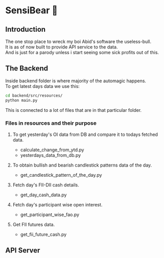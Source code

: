 # SensiBear 🐻

## Introduction

The one stop place to wreck my boi Abid's software the useless-bull.\
It is as of now built to provide API service to the data.\
And is just for a parody unless i start seeing some sick profits out of this.

## The Backend

Inside backend folder is where majority of the automagic happens.\
To get latest days data we use this:

```sh
cd backend/src/resources/
python main.py
```

This is connected to a lot of files that are in that particular folder.

### Files in resources and their purpose

1. To get yesterday's OI data from DB and compare it to todays fetched data.

   - calculate_change_from_ytd.py
   - yesterdays_data_from_db.py

2. To obtain bullish and bearish candlestick patterns data of the day.

   - get_candlestick_pattern_of_the_day.py

3. Fetch day's FII-DII cash details.

   - get_day_cash_data.py

4. Fetch day's participant wise open interest.

   - get_participant_wise_fao.py

5. Get FII futures data.
   - get_fii_future_cash.py

## API Server
